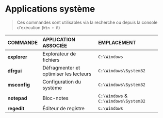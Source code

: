 # Applications système

> Ces commandes sont utilisables via la recherche ou depuis la console d'exécution (`Win + R`)

|COMMANDE|APPLICATION ASSOCIÉE|EMPLACEMENT|
|:--|:--|:--|
|**explorer**|Explorateur de fichiers|`C:\Windows`|
|**dfrgui**|Défragmenter et optimiser les lecteurs|`C:\Windows\System32`|
|**msconfig**|Configuration du système|`C:\Windows\System32`|
|**notepad**|Bloc-notes|`C:\Windows` & `C:\Windows\System32`|
|**regedit**|Éditeur de registre|`C:\Windows`|
